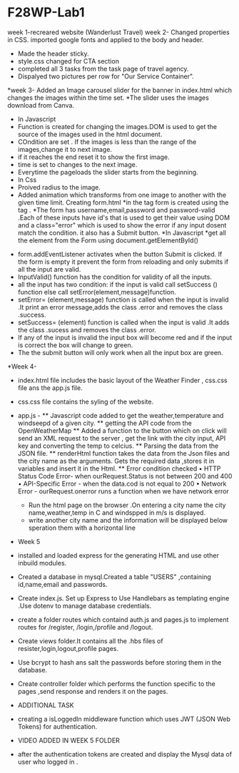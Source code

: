 # F28WP-Lab1
week 1-recreared website (Wanderlust Travel)
week 2- Changed properties in CSS. 
imported google fonts and applied to the body and header.
 * Made the header sticky.
 * style.css changed for CTA section
 * completed  all  3 tasks from the task page of travel agency.
 * Dispalyed two pictures per row for "Our Service Container".


*week 3-
Added an Image carousel slider for the banner in index.html which changes the images within the time set.
*The slider uses the images download from Canva.
* In Javascript
* Function is created for changing the images.DOM is used to get the source of the images used in the html document.
* COndition are set . If the images is less than the range of the images,change it to next image.
* if it reaches the end reset it to  show the first image.
* time is set to changes to the next image.
* Everytime the pageloads the slider starts from the beginning.
* In Css
* Proived radius to the image.
* Added animation which transforms from one image to another with the given time limit.
Creating form.html
*in the <body> tag form is created using the <form> tag .
*The form has username,email,password and password-valid .Each of these inputs have id's that is used to get their value using DOM and a class="error" which is used to show the error if any input dosent match the condition. it also has a Submit button.
*In Javascript
*get all the element from the Form using document.getElementById()
* form.addEventListener activates when the button Submit is clicked. If the form is empty it prevent the form from reloading and only submits if all the input are valid.
* InputValid() function has the condition for validity of all the inputs.
* all the input has two condition: if the input is valid call setSuccess () function else call setError(element,message)function.
* setError= (element,message) function is called when the input is invalid .It print an error message,adds the class .error and removes the class .success.
* setSuccess= (element) function is called when the input is valid .It adds the class .sucess and removes the class .error.
* If any of the input is invalid the input box will become red and if  the input is correct the box will change to green.
* The the submit button will only work when all the input box are green.


*Week 4- 
* index.html file includes the basic layout of the Weather Finder , css.css file ans the app.js file.
* css.css file contains the syling of the website.
* app.js -
  ** Javascript code added  to get the weather,temperature and windseepd of a given city.
  ** getting the API code  from the OpenWeatherMap 
  ** Added a function to the button which on click will send an XML request to the server , get the link with the city input, API key and converting the temp to celcius.
  ** Parsing the data from the JSON file.
  ** renderHtml function takes the data from the Json files and the city name as the arguments. Gets the required data ,stores it in variables and insert it in the Html.
  ** Error condition checked
  • HTTP Status Code Error- when ourRequest.Status is not between 200 and 400 
  • API-Specific Error - when the data.cod is not equal to  200 
  • Network Error - ourRequest.onerror  runs a function  when we have network error
  * Run the html page on the browser .On entering a city name the city name,weather,temp in C and windspped in m/s is displayed.
  * write another city name and the information will be displayed below speration them with a horizontal line 

* Week 5
*  installed and loaded express for the generating HTML and use other inbuild modules.
*  Created a database in mysql.Created a table "USERS" ,containing id,name,email and passwords.
* Create index.js. Set up Express to Use Handlebars as templating engine .Use dotenv to manage database credentials.
* create a folder routes which containd auth.js and pages.js to implement routes for  /register, /login,/profile and /logout.
* Create views folder.It contains all the .hbs files of resister,login,logout,profile pages.
* Use bcrypt to hash ans salt the  passwords before storing them in the database.
* Create controller folder which performs the function specific to the pages ,send response and renders it on the pages.
* ADDITIONAL TASK
* creating a isLoggedIn middleware function which  uses JWT (JSON Web Tokens) for authentication.
* VIDEO ADDED IN WEEK  5 FOLDER
* after the authentication tokens are created and display the Mysql data of user who logged in .
